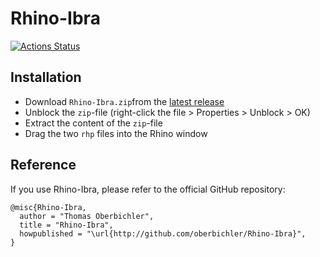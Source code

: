 # Rhino-Ibra

[![Actions Status](https://github.com/oberbichler/Rhino-Ibra/workflows/CI/badge.svg?branch=master)](https://github.com/oberbichler/Rhino-Ibra/actions)

## Installation

- Download `Rhino-Ibra.zip`from the [latest release](https://github.com/oberbichler/Rhino-Ibra/releases/latest)
- Unblock the `zip`-file (right-click the file > Properties > Unblock > OK)
- Extract the content of the `zip`-file
- Drag the two `rhp` files into the Rhino window

## Reference

If you use Rhino-Ibra, please refer to the official GitHub repository:

```
@misc{Rhino-Ibra,
  author = "Thomas Oberbichler",
  title = "Rhino-Ibra",
  howpublished = "\url{http://github.com/oberbichler/Rhino-Ibra}",
}
```
